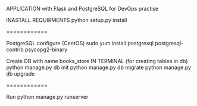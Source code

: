 APPLICATION with Flask and PostgreSQL for DevOps practise

INASTALL REQUIRMENTS
python setup.py install

============

PostgreSQL configure 
(CentOS) sudo yum install postgresql postgresql-contrib psycopg2-binary

Create DB with name books_store
IN TERMINAL (for creating tables in db)
python manage.py db init
python manage.py db migrate
python manage.py db upgrade

============

Run 
python manage.py runserver
